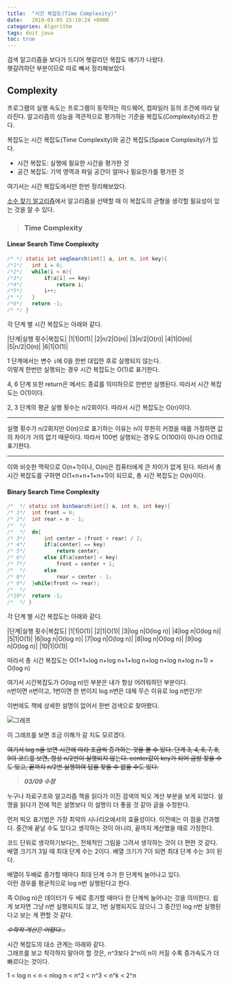 ```yaml
---
title:  "시간 복잡도(Time Complexity)"
date:   2019-03-05 15:10:24 +0900
categories: Algorithm
tags: doit java
toc: true
---
```


검색 알고리즘을 보다가 드디어 헷갈리던 복잡도 얘기가 나왔다.  
헷갈려하던 부분이므로 따로 빼서 정리해보았다.  

## Complexity

프로그램의 실행 속도는 프로그램이 동작하는 하드웨어, 컴파일러 등의 조건에 따라 달라진다. 알고리즘의 성능을 객관적으로 평가하는 기준을 복잡도(Complexity)라고 한다.  
  
복잡도는 시간 복잡도(Time Complexity)와 공간 복잡도(Space Complexity)가 있다.  
  
- 시간 복잡도: 실행에 필요한 시간을 평가한 것
- 공간 복잡도: 기억 영역과 파일 공간이 얼마나 필요한가를 평가한 것

여기서는 시간 복잡도에서만 한번 정리해보았다.  
  
[소수 찾기 알고리즘](https://2ssue.github.io/algorithm/algorithm_prime/)에서 알고리즘을 선택할 때 이 복잡도의 균형을 생각할 필요성이 있는 것을 알 수 있다.  
  
> ### Time Complexity

#### Linear Search Time Complexity

```java
/* */ static int seqSearch(int[] a, int n, int key){
/*1*/	int i = 0;
/*2*/	while(i < n){
/*3*/		if(a[i] == key)
/*4*/			return i;
/*5*/		i++;
/* */	}
/*6*/	return -1;
/* */ }
```

각 단계 별 시간 복잡도는 아래와 같다.

|단계|실행 횟수|복잡도|
|1|1|O(1)|
|2|n/2|O(n)|
|3|n/2|O(n)|
|4|1|O(n)|
|5|n/2|O(n)|
|6|1|O(1)|

1 단계에서는 변수 `i`에 0을 한번 대입한 후로 실행되지 않는다.  
이렇게 한번만 실행되는 경우 시간 복잡도는 O(1)로 표기한다.  
  
4, 6 단계 또한 return은 메서드 종료를 의미하므로 한번만 실행된다. 따라서 시간 복잡도는 O(1)이다.  
  
2, 3 단계의 평균 실행 횟수는 n/2회이다. 따라서 시간 복잡도는 O(n)이다.  

___
실행 횟수가 n/2회지만 O(n)으로 표기하는 이유는 n이 무한히 커졌을 때를 가정하면 값의 차이가 거의 없기 때문이다. 따라서 100번 실행되는 경우도 O(100)이 아니라 O(1)로 표기한다.  

___  
이와 비슷한 맥락으로 O(n+1)이나, O(n)은 컴퓨터에게 큰 차이가 없게 된다. 따라서 총 시간 복잡도를 구하면 O(1+n+n+1+n+1)이 되므로, 총 시간 복잡도는 O(n)이다.  

#### Binary Search Time Complexity
  
```java
/*  */ static int binSearch(int[] a, int n, int key){
/* 1*/	int front = 0;
/* 2*/	int rear = n - 1;
/*  */
/*  */	do{
/* 3*/		int center = (front + rear) / 2;
/* 4*/		if(a[center] == key)
/* 5*/			return center;
/* 6*/		else if(a[center] < key)
/* 7*/			front = center + 1;
/*  */		else
/* 8*/			rear = center - 1;
/* 9*/	}while(front <= rear);
/*  */
/*10*/	return -1;
/*  */ }
```

각 단계 별 시간 복잡도는 아래와 같다.
  
|단계|실행 횟수|복잡도|
|1|1|O(1)|
|2|1|O(1)|
|3|log n|O(log n)|
|4|log n|O(log n)|
|5|1|O(1)|
|6|log n|O(log n)|
|7|log n|O(log n)|
|8|log n|O(log n)|
|9|log n|O(log n)|
|10|1|O(1)|

따라서 총 시간 복잡도는 O(1+1+log n+log n+1+log n+log n+log n+log n+1) = O(log n)
  
여기서 시간복잡도가 O(log n)인 부분은 내가 항상 어려워하던 부분이다.  
n번이면 n번이고, 1번이면 한 번이지 log n번은 대체 무슨 이유로 log n번인가!  
  
이번에도 책에 상세한 설명이 없어서 한번 검색으로 찾아봤다.  

![그래프](https://t1.daumcdn.net/cfile/tistory/25047340590B923732)

이 그래프를 보면 조금 이해가 갈 지도 모르겠다.  
  
~~여기서 log n을 보면 시간에 따라 조금씩 증가하는 것을 볼 수 있다. 단계 3, 4, 6, 7, 8, 9의 코드를 보면, 항상 n/2번이 실행되지 않는다. center값이 key가 되어 금방 찾을 수도 있고, 끝까지 n/2번 실행하여 답을 찾을 수 없을 수도 있다.~~ 

> **_03/09 수정_**  
>
누구나 자료구조와 알고리즘 책을 읽다가 이진 검색의 빅오 계산 부분을 보게 되었다. 설명을 읽다가 전에 적은 설명보다 이 설명이 더 좋을 것 같아 글을 수정한다.  
>  
먼저 빅오 표기법은 가장 최악의 시나리오에서의 효율성이다. 이전에는 이 점을 간과했다. 중간에 끝날 수도 있다고 생각하는 것이 아니라, 끝까지 계산했을 때로 가정한다.  
>  
코드 단위로 생각하기보다는, 전체적인 그림을 그려서 생각하는 것이 더 편한 것 같다. 배열 크기가 3일 때 최대 단계 수는 2이다. 배열 크기가 7이 되면 최대 단계 수는 3이 된다. 
>  
배열이 두배로 증가할 때마다 최대 단계 수가 한 단계씩 늘어나고 있다.  
이런 경우를 평균적으로 log n번 실행된다고 한다.  
>
즉 O(log n)은 데이터가 두 배로 증가할 때마다 한 단계씩 늘어나는 것을 의미한다. 쉽게 보자면 그냥 n번 실행되지도 않고, 1번 실행되지도 않으니 그 중간인 log n번 실행된다고 보는 게 편할 것 같다.  
  
~~_수학적 계산은 어렵다..._~~
  
시간 복잡도의 대소 관계는 아래와 같다.  
그래프를 보고 착각하지 말아야 할 것은, n^3보다 2^n이 n이 커질 수록 증가속도가 더 빠르다는 것이다.  

1 < log n < n < nlog n < n^2 < n^3 < n^k < 2^n